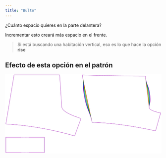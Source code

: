 ```yaml
---
title: "Bulto"
---
```


¿Cuánto espacio quieres en la parte delantera?

Incrementar esto creará más espacio en el frente.

> Si está buscando una habitación vertical, eso es lo que hace la opción **rise**

## Efecto de esta opción en el patrón

![Esta imagen muestra el efecto de esta opción superponiendo varias variantes que tienen un valor diferente para esta opción](shin_bulge_sample.svg "Efecto de esta opción en el patrón")
